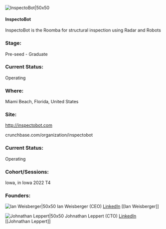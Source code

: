 

![InspectoBot|50x50](https://apimg.techstars.com/connect/images/image_files/62d48f0289665b442b2906f1/original/engineering.png)

#### InspectoBot
InspectoBot is the Roomba for structural inspection using Radar and Robots

### Stage: 
Pre-seed - Graduate 

### Current Status: 
Operating

### Where:
Miami Beach, Florida, United States

### Site:
http://inspectobot.com



crunchbase.com/organization/inspectobot

### Current Status: 
Operating

### Cohort/Sessions: 
Iowa, in Iowa 2022 T4

### Founders: 

![Ian Weisberger|50x50](https://www.f6s.com/content-resource/profiles/670093_th2.jpg) Ian Weisberger (CEO) [LinkedIn](https://linkedin.com/in/ianweisberger) [[Ian Weisberger]]

![Johnathan Leppert|50x50](https://www.f6s.com/static-resource/images/profile-placeholder-user.jpg) Johnathan Leppert (CTO) [LinkedIn](https://) [[Johnathan Leppert]]


